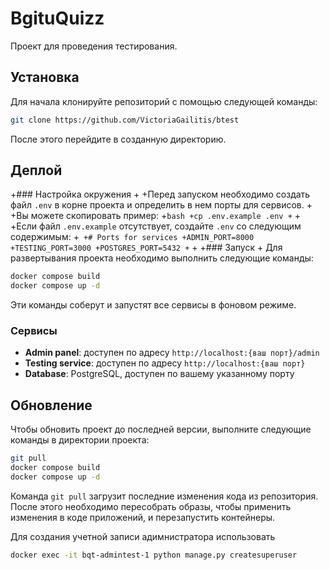 # BgituQuizz

Проект для проведения тестирования.

## Установка

Для начала клонируйте репозиторий с помощью следующей команды:

```bash
git clone https://github.com/VictoriaGailitis/btest
```

После этого перейдите в созданную директорию.

## Деплой

+### Настройка окружения
+
+Перед запуском необходимо создать файл `.env` в корне проекта и определить в нем порты для сервисов.
+
+Вы можете скопировать пример:
+```bash
+cp .env.example .env
+```
+
+Если файл `.env.example` отсутствует, создайте `.env` со следующим содержимым:
+```
+# Ports for services
+ADMIN_PORT=8000
+TESTING_PORT=3000
+POSTGRES_PORT=5432
+```
+
+### Запуск
+
Для развертывания проекта необходимо выполнить следующие команды:

```bash
docker compose build
docker compose up -d
```

Эти команды соберут и запустят все сервисы в фоновом режиме.

### Сервисы

- **Admin panel**: доступен по адресу `http://localhost:{ваш порт}/admin`
- **Testing service**: доступен по адресу `http://localhost:{ваш порт}`
- **Database**: PostgreSQL, доступен по вашему указанному порту

## Обновление

Чтобы обновить проект до последней версии, выполните следующие команды в директории проекта:

```bash
git pull
docker compose build
docker compose up -d
```

Команда `git pull` загрузит последние изменения кода из репозитория. После этого необходимо пересобрать образы, чтобы применить изменения в коде приложений, и перезапустить контейнеры.

Для создания учетной записи адимнистратора использовать 
```bash
docker exec -it bqt-admintest-1 python manage.py createsuperuser
```


